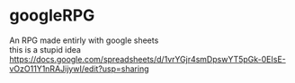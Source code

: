 # googleRPG
An RPG made entirly with google sheets <br>
this is a stupid idea <br>
https://docs.google.com/spreadsheets/d/1vrYGjr4smDpswYT5pGk-0EIsE-vOzO11Y1nRAJijywI/edit?usp=sharing
